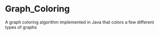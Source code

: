 # Graph_Coloring
A graph coloring algorithm implemented in Java that colors a few different types of graphs
